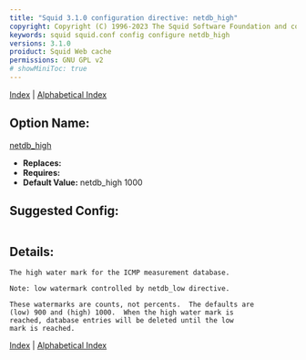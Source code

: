 ```yaml
---
title: "Squid 3.1.0 configuration directive: netdb_high"
copyright: Copyright (C) 1996-2023 The Squid Software Foundation and contributors
keywords: squid squid.conf config configure netdb_high
versions: 3.1.0
proiduct: Squid Web cache
permissions: GNU GPL v2
# showMiniToc: true
---
```

[Index](index#toc_netdb_high) | [Alphabetical Index](index_all#toc_netdb_high)

## Option Name:
[netdb_high](#netdb_high)
 * **Replaces:** 
 * **Requires:** 
 * **Default Value:** netdb_high 1000


## Suggested Config:
```plaintext

```

## Details:

	The high water mark for the ICMP measurement database.

	Note: low watermark controlled by netdb_low directive.

	These watermarks are counts, not percents.  The defaults are
	(low) 900 and (high) 1000.  When the high water mark is
	reached, database entries will be deleted until the low
	mark is reached.



[Index](index#toc_netdb_high) | [Alphabetical Index](index_all#toc_netdb_high)

